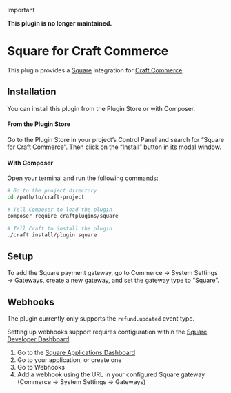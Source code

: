 > [!IMPORTANT]
>
> **This plugin is no longer maintained.**

# Square for Craft Commerce

This plugin provides a [Square](https://square.com) integration for [Craft Commerce](https://craftcms.com/commerce).

## Installation

You can install this plugin from the Plugin Store or with Composer.

#### From the Plugin Store

Go to the Plugin Store in your project’s Control Panel and search for “Square for Craft Commerce”. Then click on the “Install” button in its modal window.

#### With Composer

Open your terminal and run the following commands:

```bash
# Go to the project directory
cd /path/to/craft-project

# Tell Composer to load the plugin
composer require craftplugins/square

# Tell Craft to install the plugin
./craft install/plugin square
```

## Setup

To add the Square payment gateway, go to Commerce → System Settings → Gateways, create a new gateway, and set the gateway type to “Square”.

## Webhooks

The plugin currently only supports the `refund.updated` event type.

Setting up webhooks support requires configuration within the [Square Developer Dashboard](https://developer.squareup.com).

1. Go to the [Square Applications Dashboard](https://developer.squareup.com/apps)
1. Go to your application, or create one
1. Go to Webhooks
1. Add a webhook using the URL in your configured Square gateway (Commerce → System Settings → Gateways)
